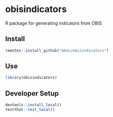 # obisindicators
R package for generating indicators from OBIS

## Install

```r
remotes::install_github("mbon/obisindicators")
```

## Use

```r
library(obisindicators)
```

## Developer Setup
```r
devtools::install_local()
testthat::test_local()
```
